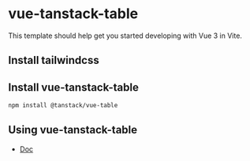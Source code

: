 # vue-tanstack-table

This template should help get you started developing with Vue 3 in Vite.

## Install tailwindcss

## Install vue-tanstack-table

```sh
npm install @tanstack/vue-table
```

## Using vue-tanstack-table
 - [Doc](https://tanstack.com/table/latest/docs/framework/vue/vue-table)



